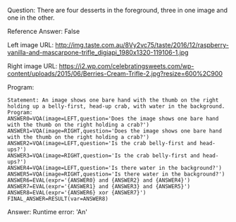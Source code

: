 Question: There are four desserts in the foreground, three in one image and one in the other.

Reference Answer: False

Left image URL: http://img.taste.com.au/8Vy2vc75/taste/2016/12/raspberry-vanilla-and-mascarpone-trifle_digiapi_1980x1320-119106-1.jpg

Right image URL: https://i2.wp.com/celebratingsweets.com/wp-content/uploads/2015/06/Berries-Cream-Trifle-2.jpg?resize=600%2C900

Program:

```
Statement: An image shows one bare hand with the thumb on the right holding up a belly-first, head-up crab, with water in the background.
Program:
ANSWER0=VQA(image=LEFT,question='Does the image shows one bare hand with the thumb on the right holding a crab?')
ANSWER1=VQA(image=RIGHT,question='Does the image shows one bare hand with the thumb on the right holding a crab?')
ANSWER2=VQA(image=LEFT,question='Is the crab belly-first and head-ups?')
ANSWER3=VQA(image=RIGHT,question='Is the crab belly-first and head-ups?')
ANSWER4=VQA(image=LEFT,question='Is there water in the background?')
ANSWER5=VQA(image=RIGHT,question='Is there water in the background?')
ANSWER6=EVAL(expr='{ANSWER0} and {ANSWER2} and {ANSWER4}')
ANSWER7=EVAL(expr='{ANSWER1} and {ANSWER3} and {ANSWER5}')
ANSWER8=EVAL(expr='{ANSWER6} xor {ANSWER7}')
FINAL_ANSWER=RESULT(var=ANSWER8)
```
Answer: Runtime error: 'An'

